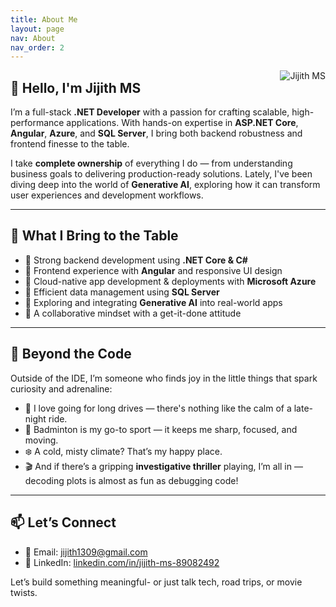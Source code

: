 ```yaml
---
title: About Me
layout: page
nav: About
nav_order: 2
---
```


<img src="{{ '/assets/img/jijith.jpg' | relative_url }}" alt="Jijith MS" class="rounded-circle mb-3" style="max-width: 150px; float: right; margin-left: 20px;">

## 👋 Hello, I'm Jijith MS

I’m a full-stack **.NET Developer** with a passion for crafting scalable, high-performance applications. With hands-on expertise in **ASP.NET Core**, **Angular**, **Azure**, and **SQL Server**, I bring both backend robustness and frontend finesse to the table.

I take **complete ownership** of everything I do — from understanding business goals to delivering production-ready solutions. Lately, I've been diving deep into the world of **Generative AI**, exploring how it can transform user experiences and development workflows.

---

## 💼 What I Bring to the Table

- 🔹 Strong backend development using **.NET Core & C#**
- 🔹 Frontend experience with **Angular** and responsive UI design
- 🔹 Cloud-native app development & deployments with **Microsoft Azure**
- 🔹 Efficient data management using **SQL Server**
- 🔹 Exploring and integrating **Generative AI** into real-world apps
- 🔹 A collaborative mindset with a get-it-done attitude

---

## 🎯 Beyond the Code

Outside of the IDE, I’m someone who finds joy in the little things that spark curiosity and adrenaline:

- 🚗 I love going for long drives — there's nothing like the calm of a late-night ride.
- 🏸 Badminton is my go-to sport — it keeps me sharp, focused, and moving.
- ❄️ A cold, misty climate? That’s my happy place.
- 🎬 And if there’s a gripping **investigative thriller** playing, I’m all in — decoding plots is almost as fun as debugging code!

---

## 📫 Let’s Connect

- 📧 Email: [jijith1309@gmail.com](mailto:jijith1309@gmail.com)  
- 💼 LinkedIn: [linkedin.com/in/jijith-ms-89082492](https://www.linkedin.com/in/jijith-ms-89082492/)

Let’s build something meaningful- or just talk tech, road trips, or movie twists.
